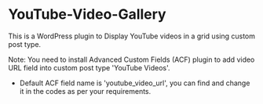 # YouTube-Video-Gallery
This is a WordPress plugin to Display YouTube videos in a grid using custom post type.

Note: You need to install Advanced Custom Fields (ACF) plugin to add video URL field into custom post type 'YouTube Videos'.
* Default ACF field name is 'youtube_video_url', you can find and change it in the codes as per your requirements.
